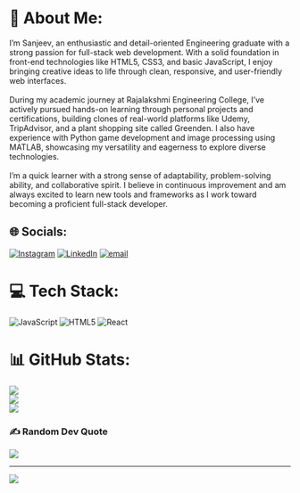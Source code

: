# 💫 About Me:
I’m Sanjeev, an enthusiastic and detail-oriented Engineering graduate with a strong passion for full-stack web development. With a solid foundation in front-end technologies like HTML5, CSS3, and basic JavaScript, I enjoy bringing creative ideas to life through clean, responsive, and user-friendly web interfaces.<br><br>During my academic journey at Rajalakshmi Engineering College, I’ve actively pursued hands-on learning through personal projects and certifications, building clones of real-world platforms like Udemy, TripAdvisor, and a plant shopping site called Greenden. I also have experience with Python game development and image processing using MATLAB, showcasing my versatility and eagerness to explore diverse technologies.<br><br>I’m a quick learner with a strong sense of adaptability, problem-solving ability, and collaborative spirit. I believe in continuous improvement and am always excited to learn new tools and frameworks as I work toward becoming a proficient full-stack developer.


## 🌐 Socials:
[![Instagram](https://img.shields.io/badge/Instagram-%23E4405F.svg?logo=Instagram&logoColor=white)](https://instagram.com/ll_.sanjeev_.ll) [![LinkedIn](https://img.shields.io/badge/LinkedIn-%230077B5.svg?logo=linkedin&logoColor=white)](https://linkedin.com/in/sanjeev-dev7714) [![email](https://img.shields.io/badge/Email-D14836?logo=gmail&logoColor=white)](mailto:sanjeev.dev7714@gmail.com) 

# 💻 Tech Stack:
![JavaScript](https://img.shields.io/badge/javascript-%23323330.svg?style=for-the-badge&logo=javascript&logoColor=%23F7DF1E) ![HTML5](https://img.shields.io/badge/html5-%23E34F26.svg?style=for-the-badge&logo=html5&logoColor=white) ![React](https://img.shields.io/badge/react-%2320232a.svg?style=for-the-badge&logo=react&logoColor=%2361DAFB)
# 📊 GitHub Stats:
![](https://github-readme-stats.vercel.app/api?username=Sanjeev-7714&theme=dark&hide_border=false&include_all_commits=true&count_private=false)<br/>
![](https://nirzak-streak-stats.vercel.app/?user=Sanjeev-7714&theme=dark&hide_border=false)<br/>
![](https://github-readme-stats.vercel.app/api/top-langs/?username=Sanjeev-7714&theme=dark&hide_border=false&include_all_commits=true&count_private=false&layout=compact)

### ✍️ Random Dev Quote
![](https://quotes-github-readme.vercel.app/api?type=horizontal&theme=radical)

---
[![](https://visitcount.itsvg.in/api?id=Sanjeev-7714&icon=0&color=0)](https://visitcount.itsvg.in)

<!-- Proudly created with GPRM ( https://gprm.itsvg.in ) -->
